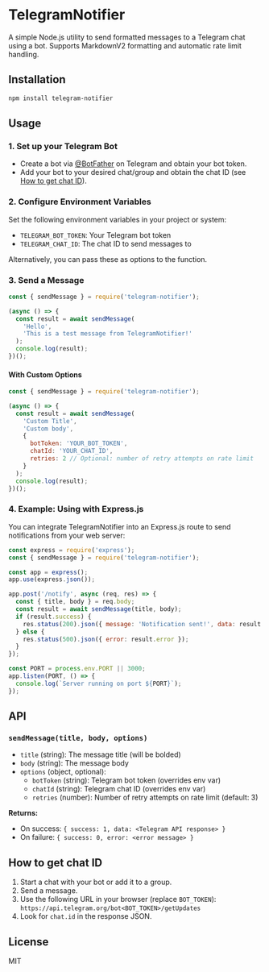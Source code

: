 # TelegramNotifier

A simple Node.js utility to send formatted messages to a Telegram chat using a bot. Supports MarkdownV2 formatting and automatic rate limit handling.

## Installation

```bash
npm install telegram-notifier
```

## Usage

### 1. Set up your Telegram Bot
- Create a bot via [@BotFather](https://t.me/BotFather) on Telegram and obtain your bot token.
- Add your bot to your desired chat/group and obtain the chat ID (see [How to get chat ID](#how-to-get-chat-id)).

### 2. Configure Environment Variables

Set the following environment variables in your project or system:

- `TELEGRAM_BOT_TOKEN`: Your Telegram bot token
- `TELEGRAM_CHAT_ID`: The chat ID to send messages to

Alternatively, you can pass these as options to the function.

### 3. Send a Message

```js
const { sendMessage } = require('telegram-notifier');

(async () => {
  const result = await sendMessage(
    'Hello',
    'This is a test message from TelegramNotifier!'
  );
  console.log(result);
})();
```

#### With Custom Options

```js
const { sendMessage } = require('telegram-notifier');

(async () => {
  const result = await sendMessage(
    'Custom Title',
    'Custom body',
    {
      botToken: 'YOUR_BOT_TOKEN',
      chatId: 'YOUR_CHAT_ID',
      retries: 2 // Optional: number of retry attempts on rate limit
    }
  );
  console.log(result);
})();
```


### 4. Example: Using with Express.js

You can integrate TelegramNotifier into an Express.js route to send notifications from your web server:

```js
const express = require('express');
const { sendMessage } = require('telegram-notifier');

const app = express();
app.use(express.json());

app.post('/notify', async (req, res) => {
  const { title, body } = req.body;
  const result = await sendMessage(title, body);
  if (result.success) {
    res.status(200).json({ message: 'Notification sent!', data: result.data });
  } else {
    res.status(500).json({ error: result.error });
  }
});

const PORT = process.env.PORT || 3000;
app.listen(PORT, () => {
  console.log(`Server running on port ${PORT}`);
});
```



## API

### `sendMessage(title, body, options)`

- `title` (string): The message title (will be bolded)
- `body` (string): The message body
- `options` (object, optional):
  - `botToken` (string): Telegram bot token (overrides env var)
  - `chatId` (string): Telegram chat ID (overrides env var)
  - `retries` (number): Number of retry attempts on rate limit (default: 3)

**Returns:**
- On success: `{ success: 1, data: <Telegram API response> }`
- On failure: `{ success: 0, error: <error message> }`

## How to get chat ID

1. Start a chat with your bot or add it to a group.
2. Send a message.
3. Use the following URL in your browser (replace `BOT_TOKEN`):
   `https://api.telegram.org/bot<BOT_TOKEN>/getUpdates`
4. Look for `chat.id` in the response JSON.



## License

MIT 